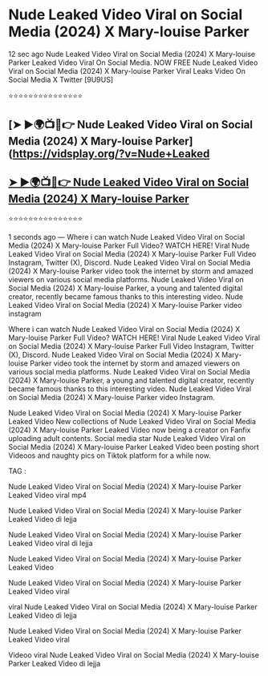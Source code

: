 ﻿# Nude Leaked Video Viral on Social Media (2024) X Mary-louise Parker



12 sec ago Nude Leaked Video Viral on Social Media (2024) X Mary-louise Parker Leaked Video Viral On Social Media. NOW FREE Nude Leaked Video Viral on Social Media (2024) X Mary-louise Parker Viral Leaks Video On Social Media X Twitter [9U9US]

⭐⭐⭐⭐⭐⭐⭐⭐⭐⭐⭐⭐⭐⭐⭐

## [➤ ►🌍📺📱👉 Nude Leaked Video Viral on Social Media (2024) X Mary-louise Parker](https://vidsplay.org/?v=Nude+Leaked

## [➤ ►🌍📺📱👉 Nude Leaked Video Viral on Social Media (2024) X Mary-louise Parker](https://vidsplay.org/?v=Nude+Leaked)


⭐⭐⭐⭐⭐⭐⭐⭐⭐⭐⭐⭐⭐⭐⭐



1 seconds ago — Where i can watch Nude Leaked Video Viral on Social Media (2024) X Mary-louise Parker Full Video? WATCH HERE! Viral Nude Leaked Video Viral on Social Media (2024) X Mary-louise Parker Full Video Instagram, Twitter (X), Discord. Nude Leaked Video Viral on Social Media (2024) X Mary-louise Parker video took the internet by storm and amazed viewers on various social media platforms. Nude Leaked Video Viral on Social Media (2024) X Mary-louise Parker, a young and talented digital creator, recently became famous thanks to this interesting video. Nude Leaked Video Viral on Social Media (2024) X Mary-louise Parker video instagram

Where i can watch Nude Leaked Video Viral on Social Media (2024) X Mary-louise Parker Full Video? WATCH HERE! Viral Nude Leaked Video Viral on Social Media (2024) X Mary-louise Parker Full Video Instagram, Twitter (X), Discord. Nude Leaked Video Viral on Social Media (2024) X Mary-louise Parker video took the internet by storm and amazed viewers on various social media platforms. Nude Leaked Video Viral on Social Media (2024) X Mary-louise Parker, a young and talented digital creator, recently became famous thanks to this interesting video. Nude Leaked Video Viral on Social Media (2024) X Mary-louise Parker video Instagram.

Nude Leaked Video Viral on Social Media (2024) X Mary-louise Parker Leaked Video New collections of Nude Leaked Video Viral on Social Media (2024) X Mary-louise Parker Leaked Video now being a creator on Fanfix uploading adult contents. Social media star Nude Leaked Video Viral on Social Media (2024) X Mary-louise Parker Leaked Video been posting short Videoos and naughty pics on Tiktok platform for a while now.

TAG :

 

Nude Leaked Video Viral on Social Media (2024) X Mary-louise Parker Leaked Video viral mp4

 

Nude Leaked Video Viral on Social Media (2024) X Mary-louise Parker Leaked Video di lejja

 

Nude Leaked Video Viral on Social Media (2024) X Mary-louise Parker Leaked Video viral di lejja

 

Nude Leaked Video Viral on Social Media (2024) X Mary-louise Parker Leaked Video

 

Nude Leaked Video Viral on Social Media (2024) X Mary-louise Parker Leaked Video viral

 

viral Nude Leaked Video Viral on Social Media (2024) X Mary-louise Parker Leaked Video di lejja

 

Nude Leaked Video Viral on Social Media (2024) X Mary-louise Parker Leaked Video viral

 

Videoo viral Nude Leaked Video Viral on Social Media (2024) X Mary-louise Parker Leaked Video di lejja